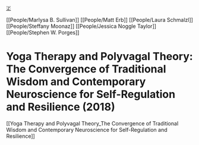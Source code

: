 [🇿](zotero://select/library/items/Z3QJB5CM)

[[People/Marlysa B. Sullivan]] [[People/Matt Erb]] [[People/Laura Schmalzl]] [[People/Steffany Moonaz]] [[People/Jessica Noggle Taylor]] [[People/Stephen W. Porges]] 
# Yoga Therapy and Polyvagal Theory: The Convergence of Traditional Wisdom and Contemporary Neuroscience for Self-Regulation and Resilience (2018)

[[Yoga Therapy and Polyvagal Theory_The Convergence of Traditional Wisdom and Contemporary Neuroscience for Self-Regulation and Resilience]]
